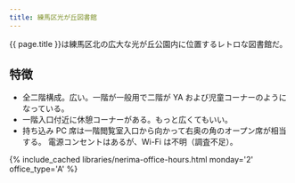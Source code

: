 ```yaml
---
title: 練馬区光が丘図書館
---
```


{{ page.title }}は練馬区北の広大な光が丘公園内に位置するレトロな図書館だ。

## 特徴

* 全二階構成。広い。一階が一般用で二階が YA および児童コーナーのようになっている。
* 一階入口付近に休憩コーナーがある。もっと広くてもいい。
* 持ち込み PC 席は一階閲覧室入口から向かって右奥の角のオープン席が相当する。
  電源コンセントはあるが、Wi-Fi は不明（調査不足）。

{% include_cached libraries/nerima-office-hours.html monday='2' office_type='A' %}
